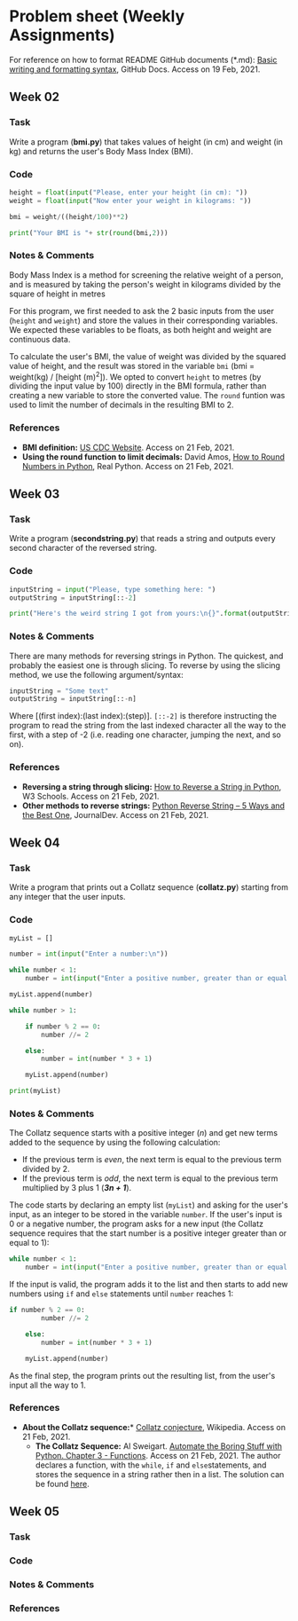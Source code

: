 # Problem sheet (Weekly Assignments)

For reference on how to format README GitHub documents (*.md):
[Basic writing and formatting syntax](https://docs.github.com/en/github/writing-on-github/basic-writing-and-formatting-syntax), GitHub Docs. Access on 19 Feb, 2021.



## Week 02

### Task
Write a program (**bmi.py**) that takes values of height (in cm) and weight (in kg) and returns the user's Body Mass Index (BMI).

### Code
```python
height = float(input("Please, enter your height (in cm): "))
weight = float(input("Now enter your weight in kilograms: "))

bmi = weight/((height/100)**2)

print("Your BMI is "+ str(round(bmi,2)))

```

### Notes & Comments
Body Mass Index is a method for screening the relative weight of a person, and is measured by taking the person's weight in kilograms divided by the square of height in metres

For this program, we first needed to ask the 2 basic inputs from the user (`height` and `weight`) and store the values in their corresponding variables. We expected these variables to be floats, as both height and weight are continuous data.

To calculate the user's BMI, the value of weight was divided by the squared value of height, and the result was stored in the variable `bmi` (bmi = weight(kg) / [height (m)<sup>2</sup>]). We opted to convert `height` to metres (by dividing the input value by 100) directly in the BMI formula, rather than creating a new variable to store the converted value. The `round` funtion was used to limit the number of decimals in the resulting BMI to 2.

### References
- **BMI definition:** [US CDC Website](https://www.cdc.gov/healthyweight/assessing/bmi/adult_bmi/index.html). Access on 21 Feb, 2021.
- **Using the round function to limit decimals:** David Amos, [How to Round Numbers in Python](https://realpython.com/python-rounding/), Real Python. Access on 21 Feb, 2021.



## Week 03

### Task
Write a program (**secondstring.py**) that reads a string and outputs every second character of the reversed string. 

### Code
```python
inputString = input("Please, type something here: ")
outputString = inputString[::-2]

print("Here's the weird string I got from yours:\n{}".format(outputString))

```

### Notes & Comments
There are many methods for reversing strings in Python. The quickest, and probably the easiest one is through slicing.
To reverse by using the slicing method, we use the following argument/syntax:
```python
inputString = "Some text"
outputString = inputString[::-n]
```
Where [(first index):(last index):(step)]. `[::-2]` is therefore instructing the program to read the string from the last indexed character all the way to the first, with a step of -2 (i.e. reading one character, jumping the next, and so on).

### References
- **Reversing a string through slicing:** [How to Reverse a String in Python](https://www.w3schools.com/python/python_howto_reverse_string.asp), W3 Schools. Access on 21 Feb, 2021.
- **Other methods to reverse strings:** [Python Reverse String – 5 Ways and the Best One](https://www.journaldev.com/23647/python-reverse-string), JournalDev. Access on 21 Feb, 2021.



## Week 04

### Task
Write a program that prints out a Collatz sequence (**collatz.py**) starting from any integer that the user inputs.

### Code
```python
myList = []

number = int(input("Enter a number:\n"))

while number < 1:
    number = int(input("Enter a positive number, greater than or equal to 1:\n"))

myList.append(number)                    

while number > 1:

    if number % 2 == 0:                   
        number //= 2

    else:                                 
        number = int(number * 3 + 1)  

    myList.append(number)

print(myList)

```

### Notes & Comments
The Collatz sequence starts with a positive integer (*n*) and get new terms added to the sequence by using the following calculation:
- If the previous term is *even*, the next term is equal to the previous term divided by 2.
- If the previous term is *odd*, the next term is equal to the previous term multiplied by 3 plus 1 (***3n + 1***).

The code starts by declaring an empty list (`myList`) and asking for the user's input, as an integer to be stored in the variable `number`. If the user's input is 0 or a negative number, the program asks for a new input (the Collatz sequence requires that the start number is a positive integer greater than or equal to 1):

```python
while number < 1:
    number = int(input("Enter a positive number, greater than or equal to 1:\n"))

```
If the input is valid, the program adds it to the list and then starts to add new numbers using `if` and `else` statements until `number` reaches 1:
```python
if number % 2 == 0:                   
        number //= 2

    else:                                 
        number = int(number * 3 + 1)  

    myList.append(number)

```
As the final step, the program prints out the resulting list, from the user's input all the way to 1.

### References
- **About the Collatz sequence:*** [Collatz conjecture](https://en.wikipedia.org/wiki/Collatz_conjecture), Wikipedia. Access on 21 Feb, 2021.
  - **The Collatz Sequence:** Al Sweigart. [Automate the Boring Stuff with Python. Chapter 3 - Functions](https://automatetheboringstuff.com/chapter3/). Access on 21 Feb, 2021. The author declares a function, with the `while`, `if` and `else`statements, and stores the sequence in a string rather then in a list. The solution can be found [here](https://codereview.stackexchange.com/questions/229270/python-the-collatz-sequence).



## Week 05

### Task


### Code


### Notes & Comments


### References